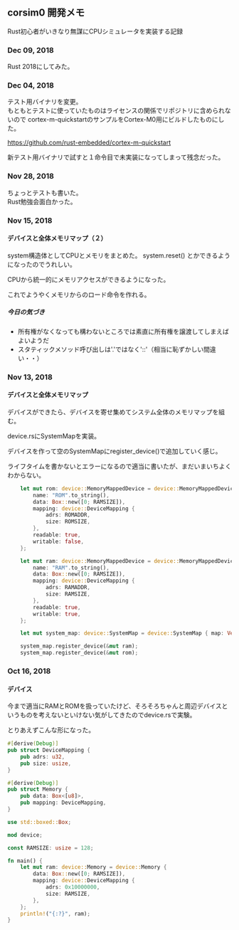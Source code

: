 ## corsim0 開発メモ

Rust初心者がいきなり無謀にCPUシミュレータを実装する記録

### Dec 09, 2018

Rust 2018にしてみた。

### Dec 04, 2018

テスト用バイナリを変更。  
もともとテストに使っていたものはライセンスの関係でリポジトリに含められないので
cortex-m-quickstartのサンプルをCortex-M0用にビルドしたものにした。

https://github.com/rust-embedded/cortex-m-quickstart

新テスト用バイナリで試すと１命令目で未実装になってしまって残念だった。


### Nov 28, 2018

ちょっとテストも書いた。  
Rust勉強会面白かった。


### Nov 15, 2018

#### デバイスと全体メモリマップ（２）

system構造体としてCPUとメモリをまとめた。
system.reset() とかできるようになったのでうれしい。

CPUから統一的にメモリアクセスができるようになった。

これでようやくメモリからのロード命令を作れる。

##### 今日の気づき

* 所有権がなくなっても構わないところでは素直に所有権を譲渡してしまえばよいようだ
* スタティックメソッド呼び出しは'.'ではなく'::'（相当に恥ずかしい間違い・・）

### Nov 13, 2018

#### デバイスと全体メモリマップ

デバイスができたら、デバイスを寄せ集めてシステム全体のメモリマップを組む。

device.rsにSystemMapを実装。

デバイスを作って空のSystemMapにregister_device()で追加していく感じ。

ライフタイムを書かないとエラーになるので適当に書いたが、まだいまいちよくわからない。

```  rust
    let mut rom: device::MemoryMappedDevice = device::MemoryMappedDevice {
        name: "ROM".to_string(),
        data: Box::new([0; RAMSIZE]),
        mapping: device::DeviceMapping {
            adrs: ROMADDR,
            size: ROMSIZE,
        },
        readable: true,
        writable: false,
    };

    let mut ram: device::MemoryMappedDevice = device::MemoryMappedDevice {
        name: "RAM".to_string(),
        data: Box::new([0; RAMSIZE]),
        mapping: device::DeviceMapping {
            adrs: RAMADDR,
            size: RAMSIZE,
        },
        readable: true,
        writable: true,
    };

    let mut system_map: device::SystemMap = device::SystemMap { map: Vec::new() };

    system_map.register_device(&mut ram);
    system_map.register_device(&mut rom);
```  

### Oct 16, 2018

#### デバイス

今まで適当にRAMとROMを扱っていたけど、そろそろちゃんと周辺デバイスというものを考えないといけない気がしてきたのでdevice.rsで実験。

とりあえずこんな形になった。

``` rust :device.rs
#[derive(Debug)]
pub struct DeviceMapping {
    pub adrs: u32,
    pub size: usize,
}

#[derive(Debug)]
pub struct Memory {
    pub data: Box<[u8]>,
    pub mapping: DeviceMapping,
}
```

``` rust :main.rs
use std::boxed::Box;

mod device;

const RAMSIZE: usize = 128;

fn main() {
    let mut ram: device::Memory = device::Memory {
        data: Box::new([0; RAMSIZE]),
        mapping: device::DeviceMapping {
            adrs: 0x10000000,
            size: RAMSIZE,
        },
    };
    println!("{:?}", ram);
}
```

 
